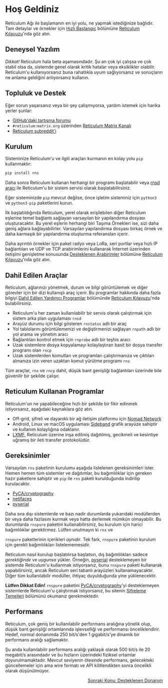 # Hoş Geldiniz
Reticulum Ağı ile başlamanın en iyi yolu, ne yapmak istediğinize bağlıdır. Tam detaylar ve örnekler için [Hızlı Başlangıç](manual/gettingstartedfast.html) bölümüne [Reticulum Kılavuzu](manual/index.html)'nda göz atın.

## Deneysel Yazılım
*Dikkat!* Reticulum hala beta aşamasındadır. Şu an çok iyi çalışsa ve çok stabil olsa da, sistemde genel olarak kritik hatalar veya eksiklikler olabilir. Reticulum'u kullanıyorsanız buna rahatlıkla uyum sağlıyorsanız ve sonuçların ne anlama geldiğini anlıyorsanız kullanın.

## Topluluk ve Destek
Eğer sorun yaşarsanız veya bir şey çalışmıyorsa, yardım istemek için harika yerler şunlar:

- [GitHub'daki tartışma forumu](https://github.com/markqvist/Reticulum/discussions)
- `#reticulum:matrix.org` üzerinden [Reticulum Matrix Kanalı](https://matrix.to/#/#reticulum:matrix.org)
- [Reticulum subreddit'i](https://reddit.com/r/reticulum)

## Kurulum
Sisteminize Reticulum'u ve ilgili araçları kurmanın en kolay yolu `pip` kullanmaktır:

```bash
pip install rns
```

Daha sonra Reticulum kullanan herhangi bir programı başlatabilir veya [rnsd aracı](manual/using.html#the-rnsd-utility) ile Reticulum'u bir sistem servisi olarak başlatabilirsiniz.

Eğer sisteminizde `pip` mevcut değilse, önce işletim sisteminiz için `python3` ve `python3-pip` paketlerini kurun.

İlk başlatıldığında Reticulum, yerel olarak erişilebilen diğer Reticulum eşlerine temel bağlantı sağlayan varsayılan bir yapılandırma dosyası oluşturacaktır. Bu yerel eşlerin herhangi biri Taşıma Örnekleri ise, sizi daha geniş ağlara bağlayabilirler. Varsayılan yapılandırma dosyası birkaç örnek ve daha karmaşık bir yapılandırma oluşturma referansları içerir.

Daha ayrıntılı örnekler için paket radyo veya LoRa, seri portlar veya hızlı IP bağlantıları ve UDP ve TCP arabirimlerini kullanarak İnternet üzerinden iletişimi genişletme konusunda [Desteklenen Arabirimler](manual/interfaces.html) bölümüne [Reticulum Kılavuzu](manual/index.html)'nda göz atın.

## Dahil Edilen Araçlar
Reticulum, ağlarınızı yönetmek, durum ve bilgi görüntülemek ve diğer görevler için bir dizi kullanışlı araç içerir. Bu programlar hakkında daha fazla bilgiyi [Dahil Edilen Yardımcı Programlar](manual/using.html#included-utility-programs) bölümünde [Reticulum Kılavuzu](manual/index.html)'nda bulabilirsiniz.

- Reticulum'u her zaman kullanılabilir bir servis olarak çalıştırmak için sistem arka plan uygulaması `rnsd`
- Arayüz durumu için bilgi gösteren `rnstatus` adlı bir araç
- Yol tablolarını görüntülemenizi ve değiştirmenizi sağlayan `rnpath` adlı bir yol arama ve yönetim aracı
- Bağlantıları kontrol etmek için `rnprobe` adlı bir teşhis aracı
- Uzak sistemlere dosya kopyalamayı kolaylaştıran basit bir dosya transfer programı olan `rncp`
- Uzak sistemlerden komutları ve programları çalıştırmanıza ve çıktıları almanıza izin veren uzaktan komut yürütme programı `rnx`

Tüm araçlar, `rnx` ve `rncp` dahil, düşük bant genişliği bağlantıları üzerinde bile güvenilir bir şekilde çalışır.

## Reticulum Kullanan Programlar
Reticulum'un ne yapabileceğine hızlı bir şekilde bir fikir edinmek istiyorsanız, aşağıdaki kaynaklara göz atın.

- Off-grid, şifreli ve dayanıklı bir ağ iletişim platformu için [Nomad Network](https://github.com/markqvist/NomadNet)
- Android, Linux ve macOS uygulaması [Sideband](https://github.com/markqvist/sideband) grafik arayüze sahiptir ve kullanım kolaylığına odaklanır.
- [LXMF](https://github.com/markqvist/lxmf), Reticulum üzerine inşa edilmiş dağıtılmış, gecikmeli ve kesintiye uğramış bir ileti transfer protokolüdür.

## Gereksinimler
Varsayılan `rns` paketinin kurulumu aşağıda listelenen gereksinimleri ister. Hemen hemen tüm sistemler ve dağıtımlar, bu bağımlılıklar için gereken hazır paketlere sahiptir ve `pip` ile `rns` paketi kurulduğunda indirilip kurulacaktır.

- [PyCA/cryptography](https://github.com/pyca/cryptography)
- [netifaces](https://github.com/al45tair/netifaces)
- [pyserial](https://github.com/pyserial/pyserial)

Daha sıra dışı sistemlerde ve bazı nadir durumlarda yukarıdaki modüllerden bir veya daha fazlasını kurmak veya hatta derlemek mümkün olmayabilir. Bu durumlarda `rnspure` paketini kullanabilirsiniz, bu kurulum için harici bağımlılıklar gerektirmez. Lütfen unutmayın ki `rns` ve

 `rnspure` paketlerinin içerikleri *aynıdır*. Tek fark, `rnspure` paketinin kurulum için gerekli bağımlılıkları listelememesidir.

Reticulum nasıl kurulup başlatılırsa başlatsın, dış bağımlılıkları sadece *gerektiğinde* ve *uygunsa* yükler. Örneğin, [pyserial](https://github.com/pyserial/pyserial) desteklemeyen bir sistemde Reticulum'u kullanmak istiyorsanız, bunu `rnspure` paketi kullanarak yapabilirsiniz, ancak Reticulum seri tabanlı arayüzleri kullanamayacaktır. Diğer tüm kullanılabilir modüller, ihtiyaç duyulduğunda yine yüklenecektir.

**Lütfen Dikkat Edin!** `rnspure` paketini [PyCA/cryptography](https://github.com/pyca/cryptography)'yi desteklemeyen sistemlerde Reticulum'u çalıştırmak istiyorsanız, bu sitenin [Şifreleme Temelleri](crypto.html) bölümünü okumanız gerekmektedir.

## Performans
Reticulum, çok geniş bir kullanılabilir performans aralığına yönelik olup, düşük bant genişliği ortamlarında işlevselliği ve performansı önceliklendirir. Hedef, normal donanımda 250 bit/s'den 1 gigabit/s'ye dinamik bir performans aralığı sağlamaktır.

Şu anda kullanılabilir performans aralığı yaklaşık olarak 500 bit/s ile 20 megabit/s arasındadır ve bu hızların üzerindeki fiziksel ortamlar doyurulmamaktadır. Mevcut seviyenin ötesinde performans, gelecekteki güncellemeler için ama wire formatı ve API kilitlendikten sonra öncelikli olarak düşünülmüyor.

<p align="right"><a href="hardware_tr.html">Sonraki Konu: Desteklenen Donanım</a></p>